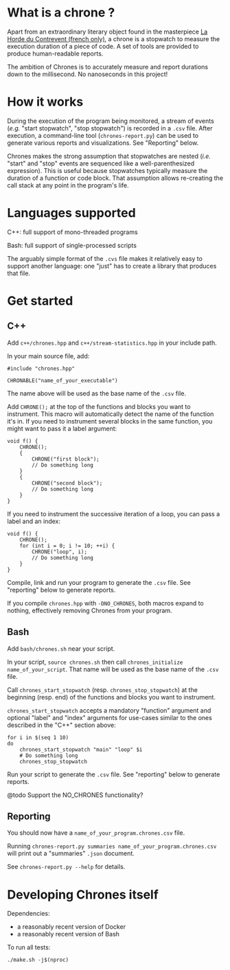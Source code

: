 What is a chrone ?
==================

Apart from an extraordinary literary object found in the masterpiece [La Horde du Contrevent (french only)](https://lavolte.net/livres/la-horde-du-contrevent/), a chrone is a stopwatch to measure the execution duration of a piece of code.
A set of tools are provided to produce human-readable reports.

The ambition of Chrones is to accurately measure and report durations down to the millisecond.
No nanoseconds in this project!

How it works
============

During the execution of the program being monitored, a stream of events (*e.g.* "start stopwatch", "stop stopwatch") is recorded in a `.csv` file.
After execution, a command-line tool (`chrones-report.py`) can be used to generate various reports and visualizations.
See "Reporting" below.

Chrones makes the strong assumption that stopwatches are nested (*i.e.* "start" and "stop" events are sequenced like a well-parenthesized expression).
This is useful because stopwatches typically measure the duration of a function or code block.
That assumption allows re-creating the call stack at any point in the program's life.

Languages supported
===================

C++: full support of mono-threaded programs

Bash: full support of single-processed scripts

The arguably simple format of the `.cvs` file makes it relatively easy to support another language:
one "just" has to create a library that produces that file.

Get started
===========

C++
---

Add `c++/chrones.hpp` and `c++/stream-statistics.hpp` in your include path.

In your main source file, add:

    #include "chrones.hpp"

    CHRONABLE("name_of_your_executable")

The name above will be used as the base name of the `.csv` file.

Add `CHRONE();` at the top of the functions and blocks you want to instrument.
This macro will automatically detect the name of the function it's in.
If you need to instrument several blocks in the same function, you might want to pass it a label argument:

    void f() {
        CHRONE();
        {
            CHRONE("first block");
            // Do something long
        }
        {
            CHRONE("second block");
            // Do something long
        }
    }

If you need to instrument the successive iteration of a loop, you can pass a label and an index:

    void f() {
        CHRONE();
        for (int i = 0; i != 10; ++i) {
            CHRONE("loop", i);
            // Do something long
        }
    }

Compile, link and run your program to generate the `.csv` file.
See "reporting" below to generate reports.

If you compile `chrones.hpp` with `-DNO_CHRONES`, both macros expand to nothing, effectively removing Chrones from your program.

Bash
----

Add `bash/chrones.sh` near your script.

In your script, `source chrones.sh` then call `chrones_initialize name_of_your_script`.
That name will be used as the base name of the `.csv` file.

Call `chrones_start_stopwatch` (resp. `chrones_stop_stopwatch`) at the beginning (resp. end) of the functions and blocks you want to instrument.

`chrones_start_stopwatch` accepts a mandatory "function" argument and optional "label" and "index" arguments for use-cases similar to the ones described in the "C++" section above:

    for i in $(seq 1 10)
    do
        chrones_start_stopwatch "main" "loop" $i
        # Do something long
        chrones_stop_stopwatch

Run your script to generate the `.csv` file.
See "reporting" below to generate reports.

@todo Support the NO_CHRONES functionality?

Reporting
---------

You should now have a `name_of_your_program.chrones.csv` file.

Running `chrones-report.py summaries name_of_your_program.chrones.csv` will print out a "summaries" `.json` document.

See `chrones-report.py --help` for details.

Developing Chrones itself
=========================

Dependencies:
- a reasonably recent version of Docker
- a reasonably recent version of Bash

To run all tests:

    ./make.sh -j$(nproc)
